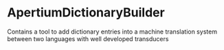 # ApertiumDictionaryBuilder
Contains a tool to add dictionary entries into a machine translation system between two languages with well developed transducers 
